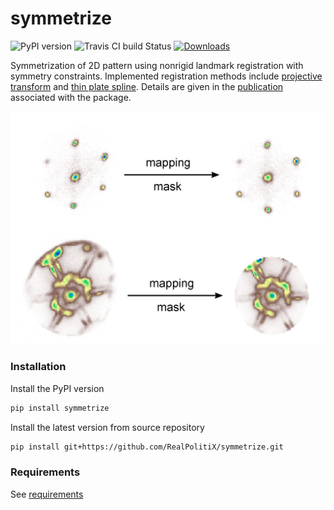 symmetrize
==========

![PyPI version](https://img.shields.io/pypi/v/symmetrize.svg) ![Travis CI build Status](https://www.travis-ci.org/RealPolitiX/symmetrize.svg) [![Downloads](https://pepy.tech/badge/symmetrize)](https://pepy.tech/project/symmetrize)



Symmetrization of 2D pattern using nonrigid landmark registration with symmetry constraints. Implemented registration methods include [projective transform](https://en.wikipedia.org/wiki/Homography) and [thin plate spline](https://en.wikipedia.org/wiki/Thin_plate_spline). Details are given in the [publication](https://arxiv.org/abs/1901.00312) associated with the package.

![Banner](https://github.com/RealPolitiX/symmetrize/blob/master/resources/figures/RepoFig.png)


### Installation

Install the PyPI version

```bash
pip install symmetrize
```

Install the latest version from source repository

```bash
pip install git+https://github.com/RealPolitiX/symmetrize.git
```


### Requirements

See [requirements](https://github.com/RealPolitiX/symmetrize/blob/master/requirements.txt)
